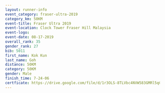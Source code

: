 ```yaml
---
layout: runner-info 
event_category: fraser-ultra-2019 
category_km: 50KM 
event-title: Fraser Ultra 2019 
event-location: Clock Tower Fraser Hill Malaysia 
event-logo: 
event-date: 08-17-2019 
overall_rank: 35
gender_rank: 27
bib: 5011
first_name: Kok Kun
last_name: Goh
distance: 50KM
category: 50KM
gender: Male
finish_time: 7-24-06
certficate: https-//drive.google.com/file/d/1r3OLS-8TLVbc4NVW583GMRl5qCGjeVnE/view?usp=sharing
---
```

